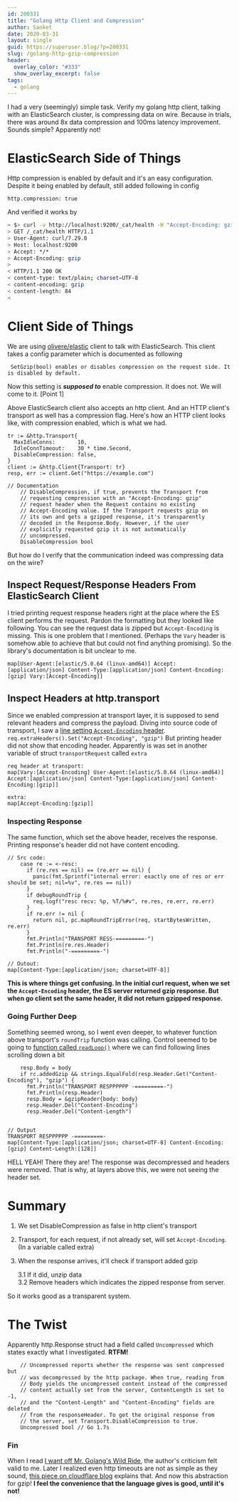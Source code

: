 ```yaml
---
id: 200331
title: "Golang Http Client and Compression"
author: Sanket
date: 2020-03-31
layout: single
guid: https://superuser.blog/?p=200331
slug: /golang-http-gzip-compression
header:
  overlay_color: "#333"
  show_overlay_excerpt: false
tags:
  - golang
---
```


I had a very (seemingly) simple task. Verify my golang http client, talking with an ElasticSearch cluster, is compressing data on wire. Because in trials, there was around 8x data compression and 100ms latency improvement. Sounds simple? Apparently not!

# ElasticSearch Side of Things

Http compression is enabled by default and it's an easy configuration. Despite it being enabled by default, still added following in config
```
http.compression: true
```

And verified it works by
```bash
~ $> curl -v http://localhost:9200/_cat/health -H "Accept-Encoding: gzip"
> GET /_cat/health HTTP/1.1
> User-Agent: curl/7.29.0
> Host: localhost:9200
> Accept: */*
> Accept-Encoding: gzip
>
< HTTP/1.1 200 OK
< content-type: text/plain; charset=UTF-8
< content-encoding: gzip
< content-length: 84
<
```


# Client Side of Things
We are using [olivere/elastic](https://github.com/olivere/elastic) client to talk with ElasticSearch. This client takes a config parameter which is documented as following
```
 SetGzip(bool) enables or disables compression on the request side. It is disabled by default.
```
Now this setting is **_supposed to_** enable compression. It does not. We will come to it. [Point 1]

Above ElasticSearch client also accepts an http client. And an HTTP client's transport as well has a compression flag. Here's how an HTTP client looks like, with compression enabled, which is what we had.

```golang
tr := &http.Transport{
  MaxIdleConns:       10,
  IdleConnTimeout:    30 * time.Second,
  DisableCompression: false,
}
client := &http.Client{Transport: tr}
resp, err := client.Get("https://example.com")

// Documentation
    // DisableCompression, if true, prevents the Transport from
    // requesting compression with an "Accept-Encoding: gzip"
    // request header when the Request contains no existing
    // Accept-Encoding value. If the Transport requests gzip on
    // its own and gets a gzipped response, it's transparently
    // decoded in the Response.Body. However, if the user
    // explicitly requested gzip it is not automatically
    // uncompressed.
    DisableCompression bool

```

But how do I verify that the communication indeed was compressing data on the wire?

## Inspect Request/Response Headers From ElasticSearch Client
I tried printing request response headers right at the place where the ES client performs the request. Pardon the formatting but they looked like following. You can see the request data is zipped but `Accept-Encoding` is missing. This is one problem that I mentioned. (Perhaps the `Vary` header is somehow able to achieve that but could not find anything promising). So the library's documentation is bit unclear to me.
```
map[User-Agent:[elastic/5.0.64 (linux-amd64)] Accept:[application/json] Content-Type:[application/json] Content-Encoding:[gzip] Vary:[Accept-Encoding]]
```

## Inspect Headers at http.transport
Since we enabled compression at transport layer, it is supposed to send relevant headers and compress the payload. Diving into source code of transport, I saw a [line setting `Accept-Encoding` header](https://golang.org/src/net/http/transport.go#L2454). `req.extraHeaders().Set("Accept-Encoding", "gzip")` But printing header did not show that encoding header. Apparently is was set in another variable of struct `transportRequest` called `extra`
```
req header at transport:  
map[Vary:[Accept-Encoding] User-Agent:[elastic/5.0.64 (linux-amd64)] Accept:[application/json] Content-Type:[application/json] Content-Encoding:[gzip]]

extra:
map[Accept-Encoding:[gzip]]
```

### Inspecting Response
The same function, which set the above header, receives the response. Printing response's header did not have content encoding.
```
// Src code:
    case re := <-resc:
      if (re.res == nil) == (re.err == nil) {
        panic(fmt.Sprintf("internal error: exactly one of res or err should be set; nil=%v", re.res == nil))
      }
      if debugRoundTrip {
        req.logf("resc recv: %p, %T/%#v", re.res, re.err, re.err)
      }
      if re.err != nil {
        return nil, pc.mapRoundTripError(req, startBytesWritten, re.err)
      }
      fmt.Println("TRANSPORT RESS-=========-")
      fmt.Println(re.res.Header)
      fmt.Println("-=========-")

// Outout:
map[Content-Type:[application/json; charset=UTF-8]]
```

**This is where things get confusing. In the initial curl request, when we set the `Accept-Encoding` header, the ES server returned gzip response. But when go client set the same header, it did not return gzipped response.**

### Going Further Deep
Something seemed wrong, so I went even deeper, to whatever function above transport's `roundTrip` function was calling. Control seemed to be going to [function called `readLoop()`](https://golang.org/src/net/http/transport.go#L1943) where we can find following lines scrolling down a bit
```golang
    resp.Body = body
    if rc.addedGzip && strings.EqualFold(resp.Header.Get("Content-Encoding"), "gzip") {
      fmt.Println("TRANSPORT RESPPPPPP -=========-")
      fmt.Println(resp.Header)
      resp.Body = &gzipReader{body: body}
      resp.Header.Del("Content-Encoding")
      resp.Header.Del("Content-Length")


// Output
TRANSPORT RESPPPPPP -=========-
map[Content-Type:[application/json; charset=UTF-8] Content-Encoding:[gzip] Content-Length:[128]]
```

HELL YEAH! There they are! The response was decompressed and headers were removed. That is why, at layers above this, we were not seeing the header set.

# Summary
  1. We set DisableCompression as false in http client's transport
  2. Transport, for each request, if not already set, will set `Accept-Encoding`. (In a variable called extra)
  3. When the response arrives, it'll check if transport added gzip
    
     3.1 If it did, unzip data<br/>
     3.2 Remove headers which indicates the zipped response from server.

So it works good as a transparent system.

# The Twist
Apparently http.Response struct had a field called `Uncompressed` which states exactly what I investigated. **RTFM!**
```
    // Uncompressed reports whether the response was sent compressed but
    // was decompressed by the http package. When true, reading from
    // Body yields the uncompressed content instead of the compressed
    // content actually set from the server, ContentLength is set to -1,
    // and the "Content-Length" and "Content-Encoding" fields are deleted
    // from the responseHeader. To get the original response from
    // the server, set Transport.DisableCompression to true.
    Uncompressed bool // Go 1.7s
```

### Fin
When I read [I want off Mr. Golang's Wild Ride](https://fasterthanli.me/blog/2020/i-want-off-mr-golangs-wild-ride/), the author's criticism felt valid to me. Later I realized even http timeouts are not as simple as they sound, [this piece on cloudflare blog](https://blog.cloudflare.com/the-complete-guide-to-golang-net-http-timeouts/) explains that. And now this abstraction for gzip! **I feel the convenience that the language gives is good, until it's not!**
